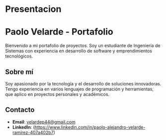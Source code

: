 # Presentacion
# Paolo Velarde - Portafolio

Bienvenido a mi portafolio de proyectos. Soy un estudiante de Ingeniería de Sistemas con experiencia en desarrollo de software y emprendimientos tecnológicos.

## Sobre mí
Soy apasionado por la tecnología y el desarrollo de soluciones innovadoras. Tengo experiencia en varios lenguajes de programación y herramientas, que aplico en proyectos personales y académicos.

## Contacto
- **Email**: velardep44@gmail.com 
- **LinkedIn**: (https://www.linkedin.com/in/paolo-alejandro-velarde-ramírez-407a402b7)



